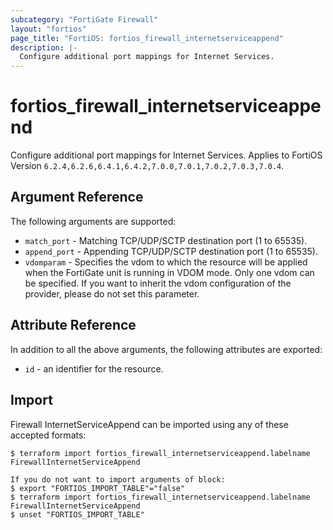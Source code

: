 ```yaml
---
subcategory: "FortiGate Firewall"
layout: "fortios"
page_title: "FortiOS: fortios_firewall_internetserviceappend"
description: |-
  Configure additional port mappings for Internet Services.
---
```


# fortios_firewall_internetserviceappend
Configure additional port mappings for Internet Services. Applies to FortiOS Version `6.2.4,6.2.6,6.4.1,6.4.2,7.0.0,7.0.1,7.0.2,7.0.3,7.0.4`.

## Argument Reference

The following arguments are supported:

* `match_port` - Matching TCP/UDP/SCTP destination port (1 to 65535).
* `append_port` - Appending TCP/UDP/SCTP destination port (1 to 65535).
* `vdomparam` - Specifies the vdom to which the resource will be applied when the FortiGate unit is running in VDOM mode. Only one vdom can be specified. If you want to inherit the vdom configuration of the provider, please do not set this parameter.


## Attribute Reference

In addition to all the above arguments, the following attributes are exported:
* `id` - an identifier for the resource.

## Import

Firewall InternetServiceAppend can be imported using any of these accepted formats:
```
$ terraform import fortios_firewall_internetserviceappend.labelname FirewallInternetServiceAppend

If you do not want to import arguments of block:
$ export "FORTIOS_IMPORT_TABLE"="false"
$ terraform import fortios_firewall_internetserviceappend.labelname FirewallInternetServiceAppend
$ unset "FORTIOS_IMPORT_TABLE"
```
